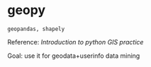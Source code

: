 # geopy
`geopandas, shapely`

Reference: *Introduction to python GIS practice* 

Goal: use it for geodata+userinfo data mining
